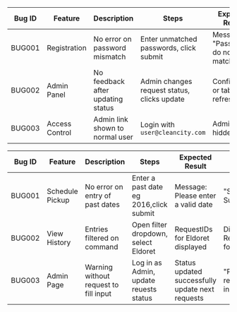 | Bug ID | Feature       | Description                             | Steps                                            | Expected Result                      | Actual Result                        | Severity | Status |
|--------|----------------|-----------------------------------------|--------------------------------------------------|--------------------------------------|--------------------------------------|----------|--------|
| BUG001 | Registration   | No error on password mismatch           | Enter unmatched passwords, click submit         | Message: "Passwords do not match"    | No message; form proceeds            | High     | Open   |
| BUG002 | Admin Panel    | No feedback after updating status       | Admin changes request status, clicks update     | Confirmation or table refresh        | No visible confirmation              | Medium   | Open   |
| BUG003 | Access Control | Admin link shown to normal user         | Login with `user@cleancity.com`                 | Admin link hidden                    | Admin link visible                   | High     | Open   |

| Bug ID | Feature       | Description                             | Steps                                            | Expected Result                      | Actual Result                        | Severity | Status |
|--------|----------------|-----------------------------------------|--------------------------------------------------|--------------------------------------|--------------------------------------|----------|--------|
| BUG001 |Schedule Pickup| No error on entry of past dates  | Enter a past date eg 2016,click submit | Message: Please enter a valid date   | "Submitted Successfully"          | High     | Open   |
| BUG002 |View History   | Entries filtered on command      | Open filter dropdown, select Eldoret    | RequestIDs for Eldoret displayed       | Displays RequestIDs for Nairobi     | Medium   | Open   |
| BUG003 |Admin Page  | Warning without request to fill input  | Log in as Admin, update reuests status| Status updated successfully update next requests  | "Please fill in required input    | High     | Open   |
